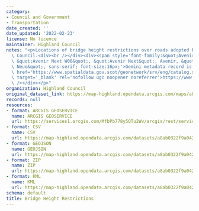 ```yaml
---
category:
- Council and Government
- Transportation
date_created: ''
date_updated: '2022-02-23'
license: No licence
maintainer: Highland Council
notes: "<p>Locations of bridge height restrictions over roads adopted by The Highland\
  \ Council.<div><br /></div><div><span style='font-family:&quot;Avenir Next W01&quot;,\
  \ &quot;Avenir Next W00&quot;, &quot;Avenir Next&quot;, Avenir, &quot;Helvetica\
  \ Neue&quot;, sans-serif; font-size:16px;'>Gemini metadata record is at\_</span><a\
  \ href='https://www.spatialdata.gov.scot/geonetwork/srv/eng/catalog.search#/metadata/3581e0d3-a33e-48e7-b479-579c9b5b1fc0'\
  \ target='_blank' rel='nofollow ugc noopener noreferrer'>https://www.spatialdata.gov.scot/geonetwork/srv/eng/catalog.search#/metadata/3581e0d3-a33e-48e7-b479-579c9b5b1fc0</a><br\
  \ /></div></p>"
organization: Highland Council
original_dataset_link: https://map-highland.opendata.arcgis.com/maps/a8ab0322f9a042e588745dfed90189b4_0
records: null
resources:
- format: ARCGIS GEOSERVICE
  name: ARCGIS GEOSERVICE
  url: https://services1.arcgis.com/MfbPb778y5QTu2Wv/arcgis/rest/services/BridgeHeightRestrictions/FeatureServer/0
- format: CSV
  name: CSV
  url: https://map-highland.opendata.arcgis.com/datasets/a8ab0322f9a042e588745dfed90189b4_0.csv?outSR=%7B%22latestWkid%22%3A27700%2C%22wkid%22%3A27700%7D
- format: GEOJSON
  name: GEOJSON
  url: https://map-highland.opendata.arcgis.com/datasets/a8ab0322f9a042e588745dfed90189b4_0.geojson?outSR=%7B%22latestWkid%22%3A27700%2C%22wkid%22%3A27700%7D
- format: ZIP
  name: ZIP
  url: https://map-highland.opendata.arcgis.com/datasets/a8ab0322f9a042e588745dfed90189b4_0.zip?outSR=%7B%22latestWkid%22%3A27700%2C%22wkid%22%3A27700%7D
- format: KML
  name: KML
  url: https://map-highland.opendata.arcgis.com/datasets/a8ab0322f9a042e588745dfed90189b4_0.kml?outSR=%7B%22latestWkid%22%3A27700%2C%22wkid%22%3A27700%7D
schema: default
title: Bridge Height Restrictions
---
```

